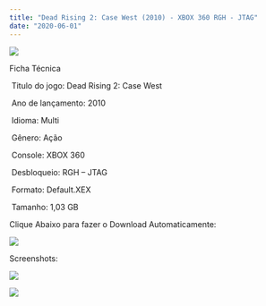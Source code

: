 ```yaml
---
title: "Dead Rising 2: Case West (2010) - XBOX 360 RGH - JTAG"
date: "2020-06-01"
---
```


![](https://1.bp.blogspot.com/-sA6pZISoWjI/XtWIDggqXZI/AAAAAAAAI7E/YhPmGpPC57QW4VNZ8BMpCpGftvGsG01YACK4BGAsYHg/Screenshot_2.png)

Ficha Técnica

 Titulo do jogo: Dead Rising 2: Case West

 Ano de lançamento: 2010

 Idioma: Multi

 Gênero: Ação

 Console: XBOX 360

 Desbloqueio: RGH – JTAG

 Formato: Default.XEX

 Tamanho: 1,03 GB

Clique Abaixo para fazer o Download Automaticamente:

[![](https://1.bp.blogspot.com/-eNerQjlxWXg/Xsyoy1YwxPI/AAAAAAAAG8o/qs-0XGNQDR4jSn0uGinE3EzKZZ6GoZnEACPcBGAYYCw/s1600/LINK1.png)](https://zee.gl/EcTKs)

Screenshots:

[![](https://1.bp.blogspot.com/-z-b1Sx7HCBg/XtWIDN1VYaI/AAAAAAAAI7A/bgM-vYcm06AtFMwfyzJ5EsYiv8jYWjSBQCK4BGAsYHg/w400-h225/maxresdefault.jpg)](https://1.bp.blogspot.com/-z-b1Sx7HCBg/XtWIDN1VYaI/AAAAAAAAI7A/bgM-vYcm06AtFMwfyzJ5EsYiv8jYWjSBQCK4BGAsYHg/maxresdefault.jpg)

[![](https://1.bp.blogspot.com/-Ydtk-r0-tBU/XtWICkOyGAI/AAAAAAAAI68/yHMPoXKQclUnUtjqDuTsJqHTA25vIbq0ACK4BGAsYHg/w400-h225/dead-rising-2-screen-04-ps4-us-08sep16.jpg)](https://1.bp.blogspot.com/-Ydtk-r0-tBU/XtWICkOyGAI/AAAAAAAAI68/yHMPoXKQclUnUtjqDuTsJqHTA25vIbq0ACK4BGAsYHg/dead-rising-2-screen-04-ps4-us-08sep16.jpg)
